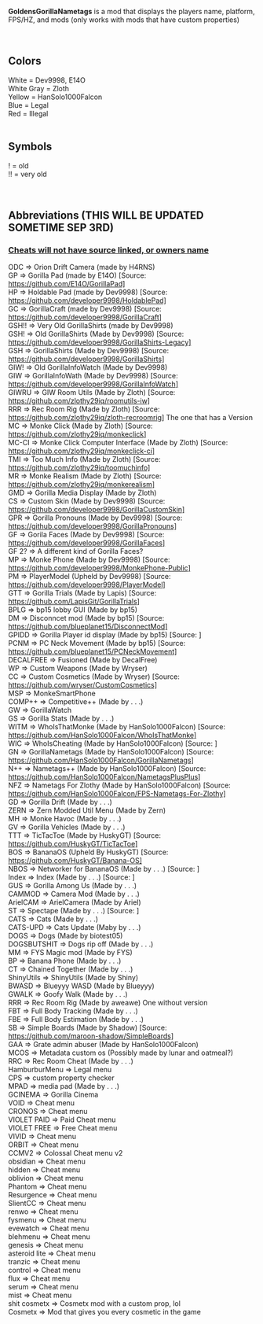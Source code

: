 **GoldensGorillaNametags** is a mod that displays the players name, platform, FPS/HZ, and mods (only works with mods that have custom properties)<br>
<br>
<br>
## Colors<br>
White = Dev9998, E14O<br>
White Gray = Zloth<br>
Yellow = HanSolo1000Falcon<br>
Blue = Legal<br>
Red = Illegal<br>
<br>
## Symbols<br>
! = old<br>
!! = very old<br>
<br>
<br>
## Abbreviations (THIS WILL BE UPDATED SOMETIME SEP 3RD)<br>
### <ins>**Cheats will not have source linked, or owners name**</ins><br>
ODC           => Orion Drift Camera (made by H4RNS)<br>
GP            => Gorilla Pad (made by E14O) [Source: https://github.com/E14O/GorillaPad]<br>
HP            => Holdable Pad (made by Dev9998) [Source: https://github.com/developer9998/HoldablePad]<br>
GC            => GorillaCraft (made by Dev9998) [Source: https://github.com/developer9998/GorillaCraft]<br>
GSH!!         => Very Old GorillaShirts (made by Dev9998)<br>
GSH!          => Old GorillaShirts (Made by Dev9998) [Source: https://github.com/developer9998/GorillaShirts-Legacy]<br>
GSH           => GorillaShirts (Made by Dev9998) [Source: https://github.com/developer9998/GorillaShirts]<br>
GIW!          => Old GorillaInfoWatch (Made by Dev9998)<br>
GIW           => GorillaInfoWath (Made by Dev9998) [Source: https://github.com/developer9998/GorillaInfoWatch]<br>
GIWRU         => GIW Room Utils (Made by Zloth) [Source: https://github.com/zlothy29iq/roomutils-iw]<br>
RRR           => Rec Room Rig (Made by Zloth) [Source: https://github.com/zlothy29iq/zloth-recroomrig] The one that has a Version<br>
MC            => Monke Click (Made by Zloth) [Source: https://github.com/zlothy29iq/monkeclick]<br>
MC-CI         => Monke Click Computer Interface (Made by Zloth) [Source: https://github.com/zlothy29iq/monkeclick-ci]<br>
TMI           => Too Much Info (Made by Zloth) [Source: https://github.com/zlothy29iq/toomuchinfo]<br>
MR            => Monke Realism (Made by Zloth) [Source: https://github.com/zlothy29iq/monkerealism]<br>
GMD           => Gorilla Media Display (Made by Zloth)<br>
CS            => Custom Skin (Made by Dev9998) [Source: https://github.com/developer9998/GorillaCustomSkin]<br>
GPR           => Gorilla Pronouns (Made by Dev9998) [Source: https://github.com/developer9998/GorillaPronouns]<br>
GF            => Gorila Faces (Made by Dev9998) [Source: https://github.com/developer9998/GorillaFaces]<br>
GF 2?         => A different kind of Gorilla Faces?<br>
MP            => Monke Phone (Made by Dev9998) [Source: https://github.com/developer9998/MonkePhone-Public]<br>
PM            => PlayerModel (Upheld by Dev9998) [Source: https://github.com/developer9998/PlayerModel]<br>
GTT           => Gorilla Trials (Made by Lapis) [Source: https://github.com/LapisGit/GorillaTrials]<br>
BPLG          => bp15 lobby GUI (Made by bp15)<br>
DM            => Disconncet mod (Made by bp15) [Source: https://github.com/blueplanet15/DisconnectMod]<br>
GPIDD         => Gorilla Player id display (Made by bp15) [Source: ]<br>
PCNM          => PC Neck Movement (Made by bp15) [Source: https://github.com/blueplanet15/PCNeckMovement]<br>
DECALFREE     => Fusioned (Made by DecalFree)<br>
WP            => Custom Weapons (Made by Wryser)<br>
CC            => Custom Cosmetics (Made by Wryser) [Source: https://github.com/wryser/CustomCosmetics]<br>
MSP           => MonkeSmartPhone<br>
COMP++        => Competitive++ (Made by . . .)<br>
GW            => GorillaWatch<br>
GS            => Gorilla Stats (Made by . . .)<br>
WITM          => WhoIsThatMonke (Made by HanSolo1000Falcon) [Source: https://github.com/HanSolo1000Falcon/WhoIsThatMonke]<br>
WIC           => WhoIsCheating (Made by HanSolo1000Falcon) [Source: ]<br>
GN            => GorillaNametags (Made by HanSolo1000Falcon) [Source: https://github.com/HanSolo1000Falcon/GorillaNametags]<br>
N++           => Nametags++ (Made by HanSolo1000Falcon) [Source: https://github.com/HanSolo1000Falcon/NametagsPlusPlus]<br>
NFZ           => Nametags For Zlothy (Made by HanSolo1000Falcon) [Source: https://github.com/HanSolo1000Falcon/FPS-Nametags-For-Zlothy]<br>
GD            => Gorilla Drift (Made by . . .)<br>
ZERN          => Zern Modded Util Menu (Made by Zern)<br>
MH            => Monke Havoc (Made by . . .)<br>
GV            => Gorilla Vehicles (Made by . . .)<br>
TTT           => TicTacToe (Made by HuskyGT) [Source: https://github.com/HuskyGT/TicTacToe]<br>
BOS           => BananaOS (Upheld By HuskyGT) [Source: https://github.com/HuskyGT/Banana-OS]<br>
NBOS          => Networker for BananaOS (Made by . . .) [Source: ]<br>
Index         => Index (Made by . . .) [Source: ]<br>
GUS           => Gorilla Among Us (Made by . . .)<br>
CAMMOD        => Camera Mod (Made by . . .)<br>
ArielCAM      => ArielCamera (Made by Ariel)<br>
ST            => Spectape (Made by . . .) [Source: ]<br>
CATS          => Cats (Made by . . .)<br>
CATS-UPD      => Cats Update (Maby by . . .)<br>
DOGS          => Dogs (Made by biotest05)<br>
DOGSBUTSHIT   => Dogs rip off (Made by . . .)<br>
MM            => FYS Magic mod (Made by FYS)<br>
BP            => Banana Phone (Made by . . .)<br>
CT            => Chained Together (Made by . . .)<br>
ShinyUtils    => ShinyUtils (Made by Shiny)<br>
BWASD         => Blueyyy WASD (Made by Blueyyy)<br>
GWALK         => Goofy Walk (Made by . . .)<br>
RRR           => Rec Room Rig (Made by aweawe) One without version<br>
FBT           => Full Body Tracking (Made by . . .)<br>
FBE           => Full Body Estimation (Made by . . .)<br>
SB            => Simple Boards (Made by Shadow) [Source: https://github.com/maroon-shadow/SimpleBoards]<br>
GAA           => Grate admin abuser (Made by HanSolo1000Falcon)<br>
MCOS          => Metadata custom os (Possibly made by lunar and oatmeal?)<br>
RRC           => Rec Room Cheat (Made by . . .)<br>
HamburburMenu => Legal menu<br>
CPS           => custom property checker<br>
MPAD          => media pad (Made by . . .)<br>
GCINEMA       => Gorilla Cinema<br>
VOID          => Cheat menu<br>
CRONOS        => Cheat menu<br>
VIOLET PAID   => Paid Cheat menu<br>
VIOLET FREE   => Free Cheat menu<br>
VIVID         => Cheat menu<br>
ORBIT         => Cheat menu<br>
CCMV2         => Colossal Cheat menu v2<br>
obsidian      => Cheat menu<br>
hidden        => Cheat menu<br>
oblivion      => Cheat menu<br>
Phantom       => Cheat menu<br>
Resurgence    => Cheat menu<br>
SlientCC      => Cheat menu<br>
renwo         => Cheat menu<br>
fysmenu       => Cheat menu<br>
evewatch      => Cheat menu<br>
blehmenu      => Cheat menu<br>
genesis       => Cheat menu<br>
asteroid lite => Cheat menu<br>
tranzic       => Cheat menu<br>
control       => Cheat menu<br>
flux          => Cheat menu<br>
serum         => Cheat menu<br>
mist          => Cheat menu<br>
shit cosmetx  => Cosmetx mod with a custom prop, lol<br>
Cosmetx       => Mod that gives you every cosmetic in the game<br>
